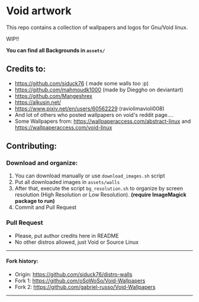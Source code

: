 # Void artwork
This repo contains a collection of wallpapers and logos for Gnu/Void linux.

WIP!!

**You can find all Backgrounds in `assets/`**

## Credits to:
- https://github.com/siduck76 ( made some walls too :p)
- https://github.com/mahmoudk1000 (made by Dieggho on deviantart)
- https://github.com/Mangeshrex
- https://alkusin.net/
- https://www.pixiv.net/en/users/60562229 (raviolimavioli008)
- And lot of others who posted wallpapers on void's reddit page....
- Some Wallpapers from:
https://wallpaperaccess.com/abstract-linux and https://wallpaperaccess.com/void-linux

## Contributing:

### Download and organize:
1. You can download manually or use `download_images.sh` script
2. Put all downloaded images in `assets/walls`
3. After that, execute the script `bg_resolution.sh` to organize by screen resolution (High Resolution or Low Resolution). **(require ImageMagick package to run)**
4. Commit and Pull Request

### Pull Request
 - Please, put author credits here in README
 - No other distros allowed, just Void or Source Linux

---
#### Fork history:
- Origin: https://github.com/siduck76/distro-walls
- Fork 1: https://github.com/oSoWoSo/Void-Wallpapers
- Fork 2: https://github.com/gabriel-russo/Void-Wallpapers
---